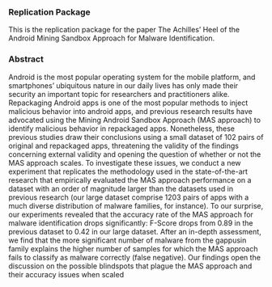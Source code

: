 ### Replication Package

This is the replication package for the paper The Achilles’ Heel of the Android Mining Sandbox Approach for Malware Identification.

### Abstract

Android is the most popular operating system for the mobile platform, and smartphones’ ubiquitous nature in our daily lives has only made their security an important topic for researchers and practitioners alike. Repackaging Android apps is one of the most popular methods to inject malicious behavior into android apps, and previous research results have advocated using the Mining Android Sandbox Approach (MAS approach) to identify malicious behavior in repackaged apps. Nonetheless, these previous studies draw their conclusions using a small dataset of 102 pairs of original and repackaged apps, threatening the validity of the findings concerning external validity and opening the question of whether or not the MAS approach scales. To investigate these issues, we conduct a new experiment that replicates the methodology used in the state-of-the-art research that empirically evaluated the MAS approach performance on a dataset with an order of magnitude larger than the datasets used in previous research (our large dataset comprise 1203 pairs of apps with a much diverse distribution of malware families, for instance). To our surprise, our experiments revealed that the accuracy rate of the MAS approach for malware identification drops significantly: F-Score drops from 0.89 in the previous dataset to 0.42 in our large dataset. After an in-depth assessment, we find that the more significant number of malware from the gappusin family explains the higher number of samples for which the MAS approach fails to classify as malware correctly (false negative). Our findings open the discussion on the possible blindspots that plague the MAS approach and their accuracy issues when scaled
